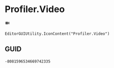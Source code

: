 # Profiler.Video
![](/img/Profiler.Video.png)

``` CSharp
EditorGUIUtility.IconContent("Profiler.Video")
```
## GUID
```
-8081596534669742335
```
